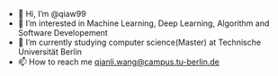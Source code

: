 - 👋 Hi, I’m @qiaw99
- 👀 I’m interested in Machine Learning, Deep Learning, Algorithm and Software Developement
- 🌱 I’m currently studying computer science(Master) at Technische Universität Berlin
- 📫 How to reach me qianli.wang@campus.tu-berlin.de

<!---
qiaw99/qiaw99 is a ✨ special ✨ repository because its `README.md` (this file) appears on your GitHub profile.
You can click the Preview link to take a look at your changes.
--->
